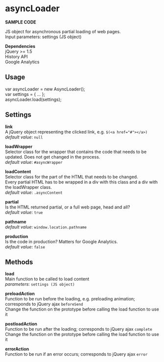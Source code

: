 # asyncLoader

<b>SAMPLE CODE</b>

JS object for asynchronous partial loading of web pages.  
Input parameters: settings (JS object)  

<b>Dependencies</b>  
jQuery >= 1.5   
History API  
Google Analytics  

Usage  
-------------------------
var asyncLoader = new AsyncLoader();  
var settings = { ... };    
asyncLoader.load(settings);  

Settings  
-------------------------
<b>link</b>  
A jQuery object representing the clicked link, e.g. ``$(<a href="#"></a>)``  
*default value*: ``null``

<b>loadWrapper</b>  
Selector class for the wrapper that contains the code that needs to be updated. Does not get changed in the process.   
*default value*: ``#asyncWrapper``   

<b>loadContent</b>  
Selector class for the part of the HTML that needs to be changed.  
Every partial HTML has to be wrapped in a div with this class and a div with the loadWrapper class.  
*default value*: ``.asyncContent``

<b>partial</b>  
Is the HTML returned partial, or a full web page, head and all?  
*default value*: ``true``  

<b>pathname</b>  
*default value*: ``window.location.pathname``  

<b>production</b>  
Is the code in production? Matters for Google Analytics.  
*default value*: ``false``  

Methods
-------------------------
<b>load</b>  
Main function to be called to load content  
*parameters*: ``settings (JS object)``

<b>preloadAction</b>  
Function to be run before the loading, e.g. preloading animation; corresponds to jQuery ajax `beforeSend`  
Change the function on the prototype before calling the load function to use it  
 
<b>postloadAction</b>  
Function to be run after the loading; corresponds to jQuery ajax `complete`   
Change the function on the prototype before calling the load function to use it  

<b>errorAction</b>  
Function to be run if an error occurs; corresponds to jQuery ajax `error`  
